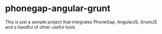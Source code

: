 phonegap-angular-grunt
======================

This is just a sample project that integrates PhoneGap, AngularJS, GruntJS and a handful of other useful tools
